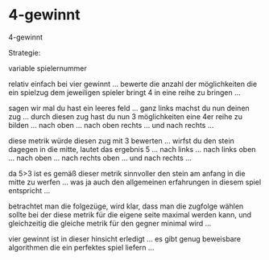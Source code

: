 # 4-gewinnt
4-gewinnt


Strategie:


variable spielernummer




relativ einfach bei vier gewinnt ... bewerte die anzahl der möglichkeiten die ein spielzug dem jeweiligen spieler bringt 4 in eine reihe zu bringen ...

sagen wir mal du hast ein leeres feld ... ganz links machst du nun deinen zug ... durch diesen zug hast du nun 3 möglichkeiten eine 4er reihe zu bilden ... nach oben ... nach oben rechts ... und nach rechts ...

diese metrik würde diesen zug mit 3 bewerten ... wirfst du den stein dagegen in die mitte, lautet das ergebnis 5 ... nach links ... nach links oben ... nach oben ... nach rechts oben ... und nach rechts ...

da 5>3 ist es gemäß dieser metrik sinnvoller den stein am anfang in die mitte zu werfen ... was ja auch den allgemeinen erfahrungen in diesem spiel entspricht ...

betrachtet man die folgezüge, wird klar, dass man die zugfolge wählen sollte bei der diese metrik für die eigene seite maximal werden kann, und gleichzeitig die gleiche metrik für den gegner minimal wird ...


vier gewinnt ist in dieser hinsicht erledigt ... es gibt genug beweisbare algorithmen die ein perfektes spiel liefern ...